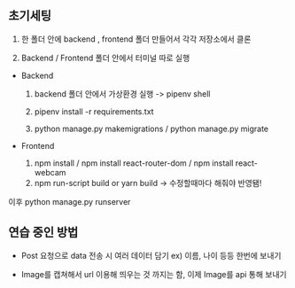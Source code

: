 ## 초기세팅

1. 한 폴더 안에 backend , frontend 폴더 만들어서 각각 저장소에서 클론

2. Backend / Frontend 폴더 안에서 터미널 따로 실행

- Backend 

    1. backend 폴더 안에서 가상환경 실행 -> pipenv shell

    2. pipenv install -r requirements.txt

    3. python manage.py makemigrations / python manage.py migrate

- Frontend

    1. npm install / npm install react-router-dom / npm install react-webcam
    2. npm run-script build  or  yarn build -> 수정할때마다 해줘야 반영됌!


이후 python manage.py runserver

## 연습 중인 방법

- Post 요청으로 data 전송 시 여러 데이터 담기
ex) 이름, 나이 등등 한번에 보내기

- Image를 캡쳐해서 url 이용해 띄우는 것 까지는 함, 이제 Image를 api 통해 보내기


